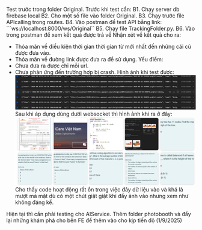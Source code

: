 Test trước trong folder Original.
Trước khi test cần:
B1. Chạy server db firebase local
B2. Cho một số file vào folder Original.
B3. Chạy trước file APIcalling trong routes.
B4. Vào postman để test API bằng link: ```ws://localhost:8000/ws/Original``
B5. Chạy file TrackingFolder.py.
B6. Vào trong postman để xem kết quả được trả về
Nhận xét về kết quả cho ra: 
- Thỏa mãn về điều kiện thời gian thời gian từ mới nhất đến những cái cũ được đưa vào.
- Thỏa mãn về đường link được đưa ra để sử dụng. 
Yếu điểm:
- Chưa đưa ra được chỉ mỗi url.
- Chưa phản ứng đến trường hợp bị crash.
Hình ảnh khi test được:
![alt text](image.png)
Sau khi áp dụng dùng dưới websocket thì hình ảnh khi ra ở đây:
![alt text](image-1.png)
Cho thấy code hoạt động rất ổn trong việc đây dữ liệu vào và khá là mượt mà mặt dù có một chút giật giật khi đẩy ảnh vào nhưng xem như không đáng kể.

Hiện tại thì cần phải testing cho AIService. Thêm folder photobooth và đẩy lại những khám phá cho bên FE để thêm vào cho kịp tiến độ (1/9/2025)
